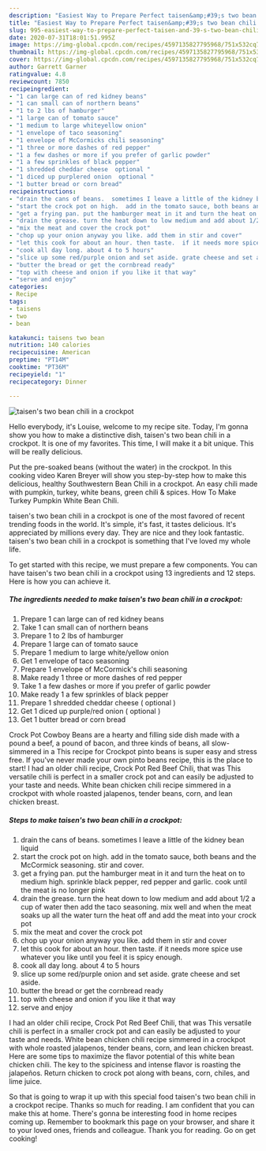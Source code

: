 ```yaml
---
description: "Easiest Way to Prepare Perfect taisen&amp;#39;s two bean chili in a crockpot"
title: "Easiest Way to Prepare Perfect taisen&amp;#39;s two bean chili in a crockpot"
slug: 995-easiest-way-to-prepare-perfect-taisen-and-39-s-two-bean-chili-in-a-crockpot
date: 2020-07-31T18:01:51.995Z
image: https://img-global.cpcdn.com/recipes/4597135827795968/751x532cq70/taisens-two-bean-chili-in-a-crockpot-recipe-main-photo.jpg
thumbnail: https://img-global.cpcdn.com/recipes/4597135827795968/751x532cq70/taisens-two-bean-chili-in-a-crockpot-recipe-main-photo.jpg
cover: https://img-global.cpcdn.com/recipes/4597135827795968/751x532cq70/taisens-two-bean-chili-in-a-crockpot-recipe-main-photo.jpg
author: Garrett Garner
ratingvalue: 4.8
reviewcount: 7850
recipeingredient:
- "1 can large can of red kidney beans"
- "1 can small can of northern beans"
- "1 to 2 lbs of hamburger"
- "1 large can of tomato sauce"
- "1 medium to large whiteyellow onion"
- "1 envelope of taco seasoning"
- "1 envelope of McCormicks chili seasoning"
- "1 three or more dashes of red pepper"
- "1 a few dashes or more if you prefer of garlic powder"
- "1 a few sprinkles of black pepper"
- "1 shredded cheddar cheese  optional "
- "1 diced up purplered onion  optional "
- "1 butter bread or corn bread"
recipeinstructions:
- "drain the cans of beans.  sometimes I leave a little of the kidney bean liquid"
- "start the crock pot on high.  add in the tomato sauce, both beans and the McCormick seasoning.  stir and cover."
- "get a frying pan. put the hamburger meat in it and turn the heat on to medium high. sprinkle black pepper, red pepper and garlic. cook until the meat is no longer pink"
- "drain the grease. turn the heat down to low medium and add about 1/2 a cup of water then add the taco seasoning.  mix well and when the meat soaks up all the water turn the heat off and add the meat into your crock pot"
- "mix the meat and cover the crock pot"
- "chop up your onion anyway you like. add them in stir and cover"
- "let this cook for about an hour. then taste.  if it needs more spice use whatever you like until you feel it is spicy enough."
- "cook all day long. about 4 to 5 hours"
- "slice up some red/purple onion and set aside. grate cheese and set aside."
- "butter the bread or get the cornbread ready"
- "top with cheese and onion if you like it that way"
- "serve and enjoy"
categories:
- Recipe
tags:
- taisens
- two
- bean

katakunci: taisens two bean 
nutrition: 140 calories
recipecuisine: American
preptime: "PT14M"
cooktime: "PT36M"
recipeyield: "1"
recipecategory: Dinner

---
```



![taisen&#39;s two bean chili in a crockpot](https://img-global.cpcdn.com/recipes/4597135827795968/751x532cq70/taisens-two-bean-chili-in-a-crockpot-recipe-main-photo.jpg)

Hello everybody, it's Louise, welcome to my recipe site. Today, I'm gonna show you how to make a distinctive dish, taisen&#39;s two bean chili in a crockpot. It is one of my favorites. This time, I will make it a bit unique. This will be really delicious.

Put the pre-soaked beans (without the water) in the crockpot. In this cooking video Karen Breyer will show you step-by-step how to make this delicious, healthy Southwestern Bean Chili in a crockpot. An easy chili made with pumpkin, turkey, white beans, green chili &amp; spices. How To Make Turkey Pumpkin White Bean Chili.

taisen&#39;s two bean chili in a crockpot is one of the most favored of recent trending foods in the world. It's simple, it's fast, it tastes delicious. It's appreciated by millions every day. They are nice and they look fantastic. taisen&#39;s two bean chili in a crockpot is something that I've loved my whole life.


To get started with this recipe, we must prepare a few components. You can have taisen&#39;s two bean chili in a crockpot using 13 ingredients and 12 steps. Here is how you can achieve it.

<!--inarticleads1-->

##### The ingredients needed to make taisen&#39;s two bean chili in a crockpot:

1. Prepare 1 can large can of red kidney beans
1. Take 1 can small can of northern beans
1. Prepare 1 to 2 lbs of hamburger
1. Prepare 1 large can of tomato sauce
1. Prepare 1 medium to large white/yellow onion
1. Get 1 envelope of taco seasoning
1. Prepare 1 envelope of McCormick&#39;s chili seasoning
1. Make ready 1 three or more dashes of red pepper
1. Take 1 a few dashes or more if you prefer of garlic powder
1. Make ready 1 a few sprinkles of black pepper
1. Prepare 1 shredded cheddar cheese ( optional )
1. Get 1 diced up purple/red onion ( optional )
1. Get 1 butter bread or corn bread


Crock Pot Cowboy Beans are a hearty and filling side dish made with a pound a beef, a pound of bacon, and three kinds of beans, all slow-simmered in a This recipe for Crockpot pinto beans is super easy and stress free. If you&#39;ve never made your own pinto beans recipe, this is the place to start! I had an older chili recipe, Crock Pot Red Beef Chili, that was This versatile chili is perfect in a smaller crock pot and can easily be adjusted to your taste and needs. White bean chicken chili recipe simmered in a crockpot with whole roasted jalapenos, tender beans, corn, and lean chicken breast. 

<!--inarticleads2-->

##### Steps to make taisen&#39;s two bean chili in a crockpot:

1. drain the cans of beans.  sometimes I leave a little of the kidney bean liquid
1. start the crock pot on high.  add in the tomato sauce, both beans and the McCormick seasoning.  stir and cover.
1. get a frying pan. put the hamburger meat in it and turn the heat on to medium high. sprinkle black pepper, red pepper and garlic. cook until the meat is no longer pink
1. drain the grease. turn the heat down to low medium and add about 1/2 a cup of water then add the taco seasoning.  mix well and when the meat soaks up all the water turn the heat off and add the meat into your crock pot
1. mix the meat and cover the crock pot
1. chop up your onion anyway you like. add them in stir and cover
1. let this cook for about an hour. then taste.  if it needs more spice use whatever you like until you feel it is spicy enough.
1. cook all day long. about 4 to 5 hours
1. slice up some red/purple onion and set aside. grate cheese and set aside.
1. butter the bread or get the cornbread ready
1. top with cheese and onion if you like it that way
1. serve and enjoy


I had an older chili recipe, Crock Pot Red Beef Chili, that was This versatile chili is perfect in a smaller crock pot and can easily be adjusted to your taste and needs. White bean chicken chili recipe simmered in a crockpot with whole roasted jalapenos, tender beans, corn, and lean chicken breast. Here are some tips to maximize the flavor potential of this white bean chicken chili. The key to the spiciness and intense flavor is roasting the jalapeños. Return chicken to crock pot along with beans, corn, chiles, and lime juice. 

So that is going to wrap it up with this special food taisen&#39;s two bean chili in a crockpot recipe. Thanks so much for reading. I am confident that you can make this at home. There's gonna be interesting food in home recipes coming up. Remember to bookmark this page on your browser, and share it to your loved ones, friends and colleague. Thank you for reading. Go on get cooking!
